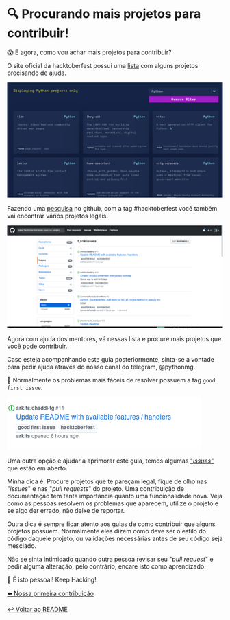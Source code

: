 # :mag: Procurando mais projetos para contribuir!

:scream: E agora, como vou achar mais projetos para contribuir?

O site oficial da hacktoberfest possui uma [lista](https://hacktoberfest.digitalocean.com/#projects) com alguns projetos precisando de ajuda.

![Projetos](imagens/projects.png)

Fazendo uma [pesquisa](https://github.com/search?q=is%3Aopen+is%3Aissue+label%3AHacktoberfest+language%3Apython&state=open&type=Issues) no github, com a tag #hacktoberfest você também vai encontrar vários projetos legais.

![busca github](imagens/busca-tag-hacktoberfest.png)

Agora com ajuda dos mentores, vá nessas lista e procure mais projetos que você pode contribuir.

Caso esteja acompanhando este guia posteriormente, sinta-se a vontade para pedir ajuda através do nosso canal do telegram, @pythonmg.

:pushpin: Normalmente os problemas mais fáceis de resolver possuem a tag `good first issue`.

![good first issue](imagens/good-first.png)

Uma outra opção é ajudar a aprimorar este guia, temos algumas ["*issues*"](https://github.com/pythonmg/hacktoberfest/issues) que estão em aberto.

Minha dica é: Procure projetos que te pareçam legal, fique de olho nas "*issues*" e nas "*pull requests*" do projeto. Uma contribuição de documentação tem tanta importância quanto uma funcionalidade nova. Veja como as pessoas resolvem os problemas que aparecem, utilize o projeto e se algo der errado, não deixe de reportar.

Outra dica é sempre ficar atento aos guias de como contribuir que alguns projetos possuem. Normalmente eles dizem como deve ser o estilo do código daquele projeto, ou validações necessárias antes de seu código seja mesclado.

Não se sinta intimidado quando outra pessoa revisar seu "*pull request*" e pedir alguma alteração, pelo contrário, encare isto como aprendizado.

:checkered_flag: É isto pessoal! Keep Hacking!

[:arrow_left: Nossa primeira contribuição](contribuindo.md)

[:leftwards_arrow_with_hook: Voltar ao README ](README.md)
